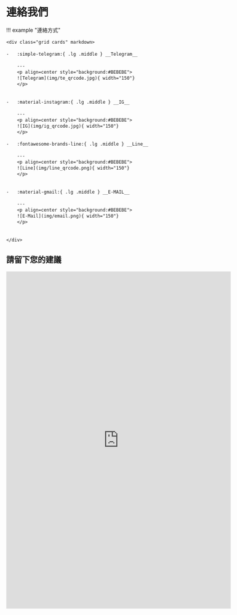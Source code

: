 # 連絡我們

!!! example "連絡方式"

    <div class="grid cards" markdown>

    -   :simple-telegram:{ .lg .middle } __Telegram__

        ---
        <p align=center style="background:#BEBEBE">
        ![Telegram](img/te_qrcode.jpg){ width="150"}
        </p>


    -   :material-instagram:{ .lg .middle } __IG__

        ---
        <p align=center style="background:#BEBEBE">
        ![IG](img/ig_qrcode.jpg){ width="150"}
        </p>

    -   :fontawesome-brands-line:{ .lg .middle } __Line__

        ---
        <p align=center style="background:#BEBEBE">
        ![Line](img/line_qrcode.png){ width="150"}
        </p>


    -   :material-gmail:{ .lg .middle } __E-MAIL__ 

        ---
        <p align=center style="background:#BEBEBE">
        ![E-Mail](img/email.png){ width="150"}
        </p>
        

    </div>

## 請留下您的建議

<embed src="https://docs.google.com/forms/u/0/d/e/1FAIpQLSetHaNi_OwvEYTW7jt5YewS7su4IQcqy_WjYJxfvnO2iQcgcA/formResponse" width="600" height="900"/>
